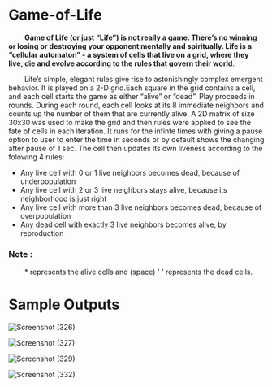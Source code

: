 # Game-of-Life

&nbsp; &nbsp; &nbsp; &nbsp; **Game of Life (or just “Life”) is not really a game. There’s no winning or losing or destroying your opponent mentally and spiritually. Life is a “cellular automaton” - a system of cells that live on a grid, where they live, die and evolve according to the rules that govern their world**.

&nbsp; &nbsp; &nbsp; &nbsp; Life’s simple, elegant rules give rise to astonishingly complex emergent behavior. It is played on a 2-D grid.Each square in the grid contains a cell, and each cell starts the game as either “alive” or “dead”. Play proceeds in rounds. During each round, each cell looks at its 8 immediate neighbors and counts up the
number of them that are currently alive. A 2D matrix of size 30x30 was used to make the grid and then rules were applied to see the fate of cells in each iteration. It runs for the infinte times with giving a pause option to user to enter the time in seconds or by default shows the changing after pause of 1 sec. The cell then updates its own liveness according to the folowing 4 rules:

- Any live cell with 0 or 1 live neighbors becomes dead, because of underpopulation
- Any live cell with 2 or 3 live neighbors stays alive, because its neighborhood is just right
- Any live cell with more than 3 live neighbors becomes dead, because of overpopulation
- Any dead cell with exactly 3 live neighbors becomes alive, by reproduction

### Note : 
&nbsp; &nbsp; &nbsp; &nbsp; * represents the alive cells and (space) ' ' represents the dead cells.

# Sample Outputs

![Screenshot (326)](https://user-images.githubusercontent.com/75754258/134756202-52ce85fd-0b79-4126-b422-9ab0a6f6b3fe.png)


![Screenshot (327)](https://user-images.githubusercontent.com/75754258/134756204-57426a2d-cc7d-4e8d-acaf-22632e08bc09.png)


![Screenshot (329)](https://user-images.githubusercontent.com/75754258/134756205-aaa0d93c-5968-4a25-bfad-0aab0ca8b138.png)


![Screenshot (332)](https://user-images.githubusercontent.com/75754258/134756207-e649b392-8e71-4acb-853b-83c948b52293.png)
